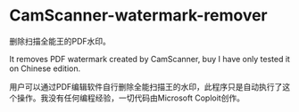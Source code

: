 # CamScanner-watermark-remover
删除扫描全能王的PDF水印。 

It removes PDF watermark created by CamScanner, buy I have only tested it on Chinese edition.

用户可以通过PDF编辑软件自行删除全能扫描王的水印，此程序只是自动执行了这个操作。我没有任何编程经验，一切代码由Microsoft Coploit创作。
